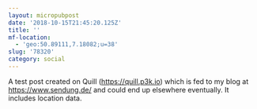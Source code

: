 ```yaml
---
layout: micropubpost
date: '2018-10-15T21:45:20.125Z'
title: ''
mf-location:
  - 'geo:50.89111,7.18082;u=38'
slug: '78320'
category: social
---
```

A test post created on Quill (https://quill.p3k.io) which is fed to my blog at https://www.sendung.de/ and could end up elsewhere eventually. It includes location data.
